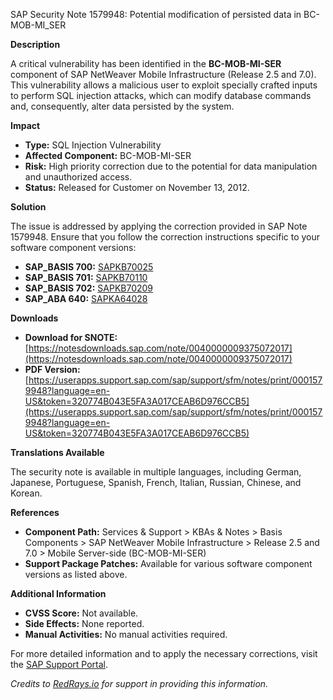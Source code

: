SAP Security Note 1579948: Potential modification of persisted data in BC-MOB-MI_SER

**Description**

A critical vulnerability has been identified in the **BC-MOB-MI-SER** component of SAP NetWeaver Mobile Infrastructure (Release 2.5 and 7.0). This vulnerability allows a malicious user to exploit specially crafted inputs to perform SQL injection attacks, which can modify database commands and, consequently, alter data persisted by the system.

**Impact**

- **Type:** SQL Injection Vulnerability
- **Affected Component:** BC-MOB-MI-SER
- **Risk:** High priority correction due to the potential for data manipulation and unauthorized access.
- **Status:** Released for Customer on November 13, 2012.

**Solution**

The issue is addressed by applying the correction provided in SAP Note 1579948. Ensure that you follow the correction instructions specific to your software component versions:

- **SAP_BASIS 700:** [SAPKB70025](https://me.sap.com/supportpackage/SAPKB70025)
- **SAP_BASIS 701:** [SAPKB70110](https://me.sap.com/supportpackage/SAPKB70110)
- **SAP_BASIS 702:** [SAPKB70209](https://me.sap.com/supportpackage/SAPKB70209)
- **SAP_ABA 640:** [SAPKA64028](https://me.sap.com/supportpackage/SAPKA64028)

**Downloads**

- **Download for SNOTE:** [https://notesdownloads.sap.com/note/0040000009375072017](https://notesdownloads.sap.com/note/0040000009375072017)
- **PDF Version:** [https://userapps.support.sap.com/sap/support/sfm/notes/print/0001579948?language=en-US&token=320774B043E5FA3A017CEAB6D976CCB5](https://userapps.support.sap.com/sap/support/sfm/notes/print/0001579948?language=en-US&token=320774B043E5FA3A017CEAB6D976CCB5)

**Translations Available**

The security note is available in multiple languages, including German, Japanese, Portuguese, Spanish, French, Italian, Russian, Chinese, and Korean.

**References**

- **Component Path:** Services & Support > KBAs & Notes > Basis Components > SAP NetWeaver Mobile Infrastructure > Release 2.5 and 7.0 > Mobile Server-side (BC-MOB-MI-SER)
- **Support Package Patches:** Available for various software component versions as listed above.

**Additional Information**

- **CVSS Score:** Not available.
- **Side Effects:** None reported.
- **Manual Activities:** No manual activities required.

For more detailed information and to apply the necessary corrections, visit the [SAP Support Portal](https://me.sap.com/).

*Credits to [RedRays.io](https://redrays.io) for support in providing this information.*